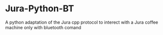 # Jura-Python-BT
 A python adaptation of the Jura cpp protocol to interect with a Jura coffee machine only with bluetooth comand
